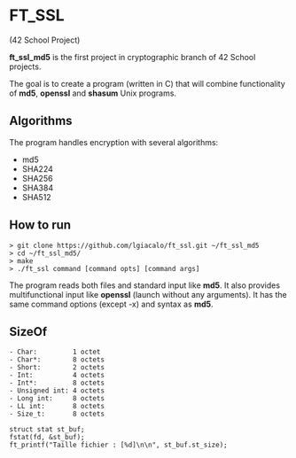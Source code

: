 # FT_SSL

(42 School Project)

**ft_ssl_md5** is the first project in cryptographic branch of 42 School projects.

The goal is to create a program (written in C) that will combine functionality of **md5**, **openssl** and **shasum** Unix programs.

## Algorithms
The program handles encryption with several algorithms:
* md5
* SHA224
* SHA256
* SHA384
* SHA512

## How to run
	> git clone https://github.com/lgiacalo/ft_ssl.git ~/ft_ssl_md5
	> cd ~/ft_ssl_md5/
	> make
	> ./ft_ssl command [command opts] [command args]

The program reads both files and standard input like **md5**. It also provides multifunctional input like **openssl** (launch without any arguments).
It has the same command options (except -x) and syntax as **md5**.

## SizeOf
	- Char:			1 octet
	- Char*:		8 octets
	- Short:		2 octets
	- Int:			4 octets
	- Int*:			8 octets
	- Unsigned int:	4 octets
	- Long int:		8 octets
	- LL int:		8 octets
	- Size_t:		8 octets


```
struct stat	st_buf;
fstat(fd, &st_buf);
ft_printf("Taille fichier : [%d]\n\n", st_buf.st_size);
```
